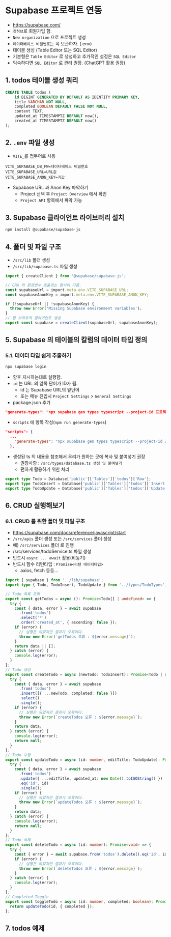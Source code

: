 # Supabase 프로젝트 연동

- https://supabase.com/
- `깃허브`로 회원가입 함.
- `New organization` 으로 프로젝트 생성
- `데이터베이스 비밀번호`는 꼭 보관하자. (.env)
- 테이블 생성 (Table Editor 또는 SQL Editor)
- 기본형은 `Table Editor` 로 생성하고 추가적인 설정은 `SQL Editor`
- 익숙하다면 `SQL Editor` 로 관리 권장. (ChatGPT 활용 권장)

## 1. todos 테이블 생성 쿼리

```sql
CREATE TABLE todos (
    id BIGINT GENERATED BY DEFAULT AS IDENTITY PRIMARY KEY,
    title VARCHAR NOT NULL,
    completed BOOLEAN DEFAULT FALSE NOT NULL,
    content TEXT,
    updated_at TIMESTAMPTZ DEFAULT now(),
    created_at TIMESTAMPTZ DEFAULT now()
);
```

## 2. `.env` 파일 생성

- `VITE_`를 접두어로 사용

```
VITE_SUPABASE_DB_PW=데이터베이스 비밀번호
VITE_SUPABASE_URL=URL값
VITE_SUPABASE_ANON_KEY=키값
```

- Supabase URL 과 Anon Key 파악하기
  - Project 선택 후 `Project Overview` 에서 확인
  - `Project API` 항목에서 파악 가능

## 3. Supabase 클라이언트 라이브러리 설치

```bash
npm install @supabase/supabase-js
```

## 4. 폴더 및 파일 구조

- `/src/lib` 폴더 생성
- `/src/lib/supabase.ts` 파일 생성

```ts
import { createClient } from '@supabase/supabase-js';

// CRA 의 환경변수 호출과는 형식이 다름.
const supabaseUrl = import.meta.env.VITE_SUPABASE_URL;
const supabaseAnonKey = import.meta.env.VITE_SUPABASE_ANON_KEY;

if (!supabaseUrl || !supabaseAnonKey) {
  throw new Error('Missing Supabase environment variables');
}
// 웹 브라우저 클라이언트 생성
export const supabase = createClient(supabaseUrl, supabaseAnonKey);
```

## 5. Supabase 의 테이블의 칼럼의 데이터 타입 정의

### 5.1. 데이터 타입 쉽게 추출하기

```bash
npx supabase login
```

- 향후 지시하는대로 실행함.
- `id` 는 URL 의 앞쪽 단어가 ID가 됨.
  - id 는 Supabase URL의 앞단어
  - 또는 메뉴 진입시 `Project Settings` > `General Settings`
- package.json 추가

```json
"generate-types": "npx supabase gen types typescript --project-id 프로젝트아이디 --schema 경로 > 파일"
```

- `scripts` 에 항목 작성(`npm run generate-types`)

```json
"scripts": {
  ...
    "generate-types": "npx supabase gen types typescript --project-id 프로젝트명 --schema public > types_db.ts"
  },
```

- 생성된 ts 의 내용을 참조해서 우리가 원하는 곳에 복사 및 붙여넣기 권장
  - 권장사항 : `/src/types/database.ts 생성 및 붙여넣기`
  - 편하게 활용하기 위한 처리

```ts
export type Todo = Database['public']['Tables']['todos']['Row'];
export type TodoInsert = Database['public']['Tables']['todos']['Insert'];
export type TodoUpdate = Database['public']['Tables']['todos']['Update'];
```

## 6. CRUD 실행해보기

### 6.1. CRUD 를 위한 폴더 및 파일 구조

- https://supabase.com/docs/reference/javascript/start
- `/src/apis` 폴더 생성 또는 `/src/services` 폴더 생성
- 예) `/src/services` 폴더 로 진행
- /src/services/todoService.ts 파일 생성
- 반드시 `async ... await` 활용(비동기)
- 반드시 함수 리턴타입 : `Promise<리턴 데이터타입>`
  - axios, fetch 등등...

```ts
import { supabase } from '../lib/supabase';
import type { Todo, TodoInsert, TodoUpdate } from '../types/TodoTypes';

// Todo 목록 조회
export const getTodos = async (): Promise<Todo[] | undefined> => {
  try {
    const { data, error } = await supabase
      .from('todos')
      .select('*')
      .order('created_at', { ascending: false });
    if (error) {
      // 실행은 되었지만 결과가 오류이다.
      throw new Error(`getTodos 오류 : ${error.message}`);
    }
    return data || [];
  } catch (error) {
    console.log(error);
  }
};
// Todo 생성
export const createTodo = async (newTodo: TodoInsert): Promise<Todo | null> => {
  try {
    const { data, error } = await supabase
      .from('todos')
      .insert([{ ...newTodo, completed: false }])
      .select()
      .single();
    if (error) {
      // 실행은 되었지만 결과가 오류이다.
      throw new Error(`createTodos 오류 : ${error.message}`);
    }
    return data;
  } catch (error) {
    console.log(error);
    return null;
  }
};
// Todo 수정
export const updateTodo = async (id: number, editTitle: TodoUpdate): Promise<Todo | null> => {
  try {
    const { data, error } = await supabase
      .from('todos')
      .update({ ...editTitle, updated_at: new Date().toISOString() })
      .eq('id', id)
      .single();
    if (error) {
      // 실행은 되었지만 결과가 오류이다.
      throw new Error(`updateTodos 오류 : ${error.message}`);
    }
    return data;
  } catch (error) {
    console.log(error);
    return null;
  }
};
// Todo 삭제
export const deleteTodo = async (id: number): Promise<void> => {
  try {
    const { error } = await supabase.from('todos').delete().eq('id', id);
    if (error) {
      // 실행은 되었지만 결과가 오류이다.
      throw new Error(`deleteTodos 오류 : ${error.message}`);
    }
  } catch (error) {
    console.log(error);
  }
};
// Completed Toggle
export const toggleTodo = async (id: number, completed: boolean): Promise<Todo | null> => {
  return updateTodo(id, { completed });
};
```

## 7. todos 예제
